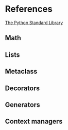 
# References

[The Python Standard Library](https://docs.python.org/3/library/index.html)

## Math

## Lists

## Metaclass

## Decorators

## Generators

## Context managers
